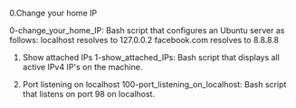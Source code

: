 0.Change your home IP

0-change_your_home_IP: Bash script that configures an Ubuntu server as follows:
localhost resolves to 127.0.0.2
facebook.com resolves to 8.8.8.8

1. Show attached IPs
1-show_attached_IPs: Bash script that displays all active IPv4 IP's on the machine.

100. Port listening on localhost
100-port_listening_on_localhost: Bash script that listens on port 98 on localhost.
